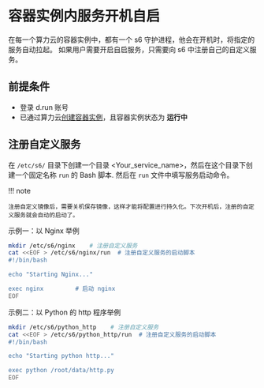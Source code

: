 # 容器实例内服务开机自启

在每一个算力云的容器实例中，都有一个 s6 守护进程，他会在开机时，将指定的服务自动拉起。
如果用户需要开启自启服务，只需要向 s6 中注册自己的自定义服务。

## 前提条件
  
- 登录 d.run 账号
- 已通过算力云[创建容器实例](../instance.md)，且容器实例状态为 **运行中**

## 注册自定义服务

在 `/etc/s6/` 目录下创建一个目录 <Your_service_name>，然后在这个目录下创建一个固定名称 `run` 的 Bash 脚本. 然后在 `run` 文件中填写服务启动命令。

!!! note
  
    注册自定义镜像后，需要关机保存镜像，这样才能将配置进行持久化。下次开机后，注册的自定义服务就会自动的启动了。

示例一：以 Nginx 举例

```bash
mkdir /etc/s6/nginx    # 注册自定义服务
cat <<EOF > /etc/s6/nginx/run  # 注册自定义服务的启动脚本
#!/bin/bash

echo "Starting Nginx..."

exec nginx         # 启动 nginx
EOF
```

示例二：以 Python 的 http 程序举例

```bash
mkdir /etc/s6/python_http    # 注册自定义服务
cat <<EOF > /etc/s6/python_http/run  # 注册自定义服务的启动脚本
#!/bin/bash

echo "Starting python http..."

exec python /root/data/http.py
EOF
```

